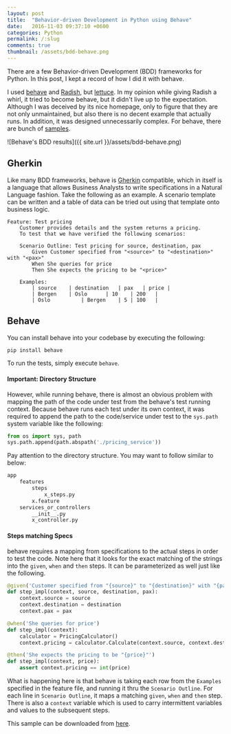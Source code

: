 ```yaml
---
layout: post
title:  "Behavior-driven Development in Python using Behave"
date:   2016-11-03 09:37:10 +0600
categories: Python
permalink: /:slug
comments: true
thumbnail: /assets/bdd-behave.png
---
```

There are a few Behavior-driven Development (BDD) frameworks for Python. In this post, I kept a record of how I did it with behave.

I used [behave](http://pythonhosted.org/behave/) and [Radish](http://radish-bdd.io/), but [lettuce](http://lettuce.it/). In my opinion while giving Radish a whirl, it tried to become behave, but it didn't live up to the expectation. Although I was deceived by its nice homepage, only to figure that they are not only unmaintained, but also there is no decent example that actually runs. In addition, it was designed unnecessarily complex. For behave, there are bunch of [samples](http://jenisys.github.io/behave.example/).

![Behave's BDD results]({{ site.url }}/assets/bdd-behave.png)

## Gherkin
Like many BDD frameworks, behave is [Gherkin](https://en.wikipedia.org/wiki/Cucumber_(software)#Gherkin_.28Language.29) compatible, which in itself is a language that allows Business Analysts to write specifications in a Natural Language fashion. Take the following as an example. A scenario template can be written and a table of data can be tried out using that template onto business logic.      

```
Feature: Test pricing
	Customer provides details and the system returns a pricing. 
	To test that we have verified the following scenarios:
	
	Scenario Outline: Test pricing for source, destination, pax
		Given Customer specified from "<source>" to "<destination>" with "<pax>"
		When She queries for price
		Then She expects the pricing to be "<price>"

	Examples:
		| source	| destination	| pax	| price	|
		| Bergen	| Oslo		| 10	| 200	|
		| Oslo	        | Bergen	| 5	| 100	|
```

## Behave

You can install behave into your codebase by executing the following:

```bash
pip install behave
```

To run the tests, simply execute `behave`.

#### Important: Directory Structure 

However, while running behave, there is almost an obvious problem with mapping the path of the code under test from the behave's test running context. Because behave runs each test under its own context, it was required to append the path to the code/service under test to the `sys.path` system variable like the following:

```python
from os import sys, path
sys.path.append(path.abspath('./pricing_service'))
```  

Pay attention to the directory structure. You may want to follow similar to below:

```bash
app
    features
        steps
            x_steps.py
        x.feature 
    services_or_controllers
        __init__.py
        x_controller.py
```  

#### Steps matching Specs

behave requires a mapping from specifications to the actual steps in order to test the code. Note here that it looks for the exact matching of the strings into the `given`, `when` and `then` steps. It can be parameterized as well just like the following.  

```python
@given('Customer specified from "{source}" to "{destination}" with "{pax}"')
def step_impl(context, source, destination, pax):
    context.source = source
    context.destination = destination
    context.pax = pax 

@when('She queries for price')
def step_impl(context):
    calculator = PricingCalculator()
    context.pricing = calculator.Calculate(context.source, context.destination, context.pax)

@then('She expects the pricing to be "{price}"')
def step_impl(context, price):
    assert context.pricing == int(price)
```

What is happening here is that behave is taking each row from the `Examples` specified in the feature file, and running it thru the `Scenario Outline`. For each line in `Scenario Outline`, it maps a matching `given`, `when` and `then` step. There is also a `context` variable which is used to carry intermittent variables and values to the subsequent steps. 

This sample can be downloaded from [here](https://github.com/tsaqib/samples/tree/master/bdd-behave).